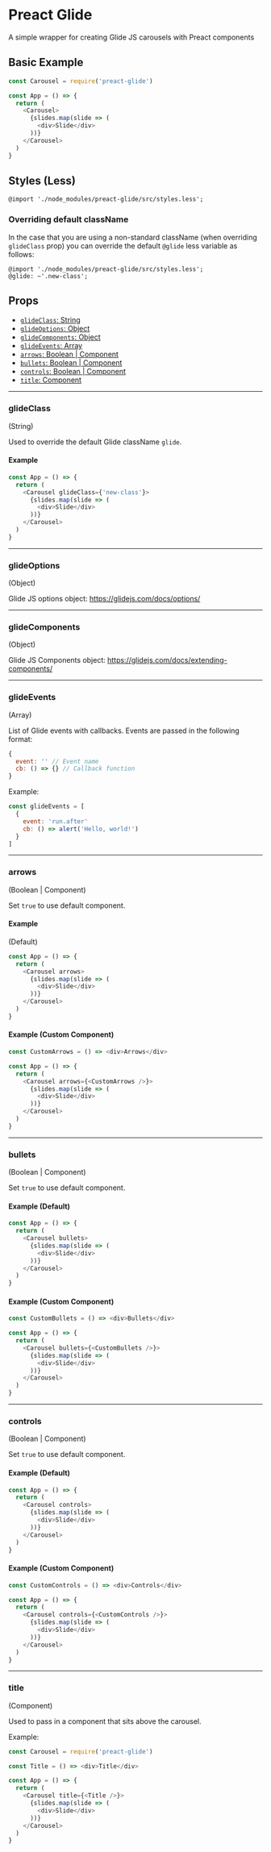 # Preact Glide

A simple wrapper for creating Glide JS carousels with Preact components

## Basic Example

```js
const Carousel = require('preact-glide')

const App = () => {
  return (
    <Carousel>
      {slides.map(slide => (
        <div>Slide</div>
      ))}
    </Carousel>
  )
}
```

## Styles (Less)

```less
@import './node_modules/preact-glide/src/styles.less';
```

### Overriding default className

In the case that you are using a non-standard className (when overriding `glideClass` prop) you can override the default `@glide` less variable as follows:

```less
@import './node_modules/preact-glide/src/styles.less';
@glide: ~'.new-class';
```

## Props

- [`glideClass`: String](#glideclass)
- [`glideOptions`: Object](#glideoptions)
- [`glideComponents`: Object](#glidecomponents)
- [`glideEvents`: Array](#glideevents)
- [`arrows`: Boolean | Component](#arrows)
- [`bullets`: Boolean | Component](#bullets)
- [`controls`: Boolean | Component](#controls)
- [`title`: Component](#title)

---
### glideClass 

(String)

Used to override the default Glide className `glide`.

#### Example

```js
const App = () => {
  return (
    <Carousel glideClass={'new-class'}>
      {slides.map(slide => (
        <div>Slide</div>
      ))}
    </Carousel>
  )
}
```

---

### glideOptions 

(Object)

Glide JS options object: https://glidejs.com/docs/options/

---

### glideComponents 

(Object)

Glide JS Components object: https://glidejs.com/docs/extending-components/

---

### glideEvents 

(Array)

List of Glide events with callbacks. Events are passed in the following format:

```js
{
  event: '' // Event name
  cb: () => {} // Callback function
}
```

Example:

```js
const glideEvents = [
  {
    event: 'run.after'
    cb: () => alert('Hello, world!')
  }
]

```

---

### arrows 

(Boolean | Component)

Set `true` to use default component. 

#### Example 

(Default)

```js
const App = () => {
  return (
    <Carousel arrows>
      {slides.map(slide => (
        <div>Slide</div>
      ))}
    </Carousel>
  )
}
```

#### Example (Custom Component)

```js
const CustomArrows = () => <div>Arrows</div>

const App = () => {
  return (
    <Carousel arrows={<CustomArrows />}>
      {slides.map(slide => (
        <div>Slide</div>
      ))}
    </Carousel>
  )
}
```

---

### bullets 

(Boolean | Component)

Set `true` to use default component.

#### Example (Default)

```js
const App = () => {
  return (
    <Carousel bullets>
      {slides.map(slide => (
        <div>Slide</div>
      ))}
    </Carousel>
  )
}
```

#### Example (Custom Component)

```js
const CustomBullets = () => <div>Bullets</div>

const App = () => {
  return (
    <Carousel bullets={<CustomBullets />}>
      {slides.map(slide => (
        <div>Slide</div>
      ))}
    </Carousel>
  )
}
```

---

### controls 

(Boolean | Component)

Set `true` to use default component.

#### Example (Default)

```js
const App = () => {
  return (
    <Carousel controls>
      {slides.map(slide => (
        <div>Slide</div>
      ))}
    </Carousel>
  )
}
```

#### Example (Custom Component)

```js
const CustomControls = () => <div>Controls</div>

const App = () => {
  return (
    <Carousel controls={<CustomControls />}>
      {slides.map(slide => (
        <div>Slide</div>
      ))}
    </Carousel>
  )
}
```

---

### title 

(Component)

Used to pass in a component that sits above the carousel.

Example:

```js
const Carousel = require('preact-glide')

const Title = () => <div>Title</div>

const App = () => {
  return (
    <Carousel title={<Title />}>
      {slides.map(slide => (
        <div>Slide</div>
      ))}
    </Carousel>
  )
}

```
